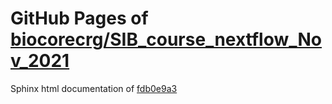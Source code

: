 GitHub Pages of [biocorecrg/SIB_course_nextflow_Nov_2021](https://github.com/biocorecrg/SIB_course_nextflow_Nov_2021.git)
===
Sphinx html documentation of [fdb0e9a3](https://github.com/biocorecrg/SIB_course_nextflow_Nov_2021/tree/fdb0e9a3f7deb4b1bddfe0bc33b2e9552fc9fad3)
